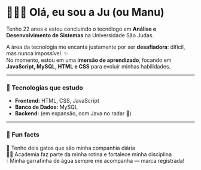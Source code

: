 # 👩🏻‍💻 Olá, eu sou a Ju (ou Manu)  

Tenho 22 anos e estou concluindo o tecnólogo em **Análise e Desenvolvimento de Sistemas** na Universidade São Judas.  

A área da tecnologia me encanta justamente por ser **desafiadora**: difícil, mas nunca impossível. ✨  
No momento, estou em uma **imersão de aprendizado**, focando em **JavaScript, MySQL, HTML e CSS** para evoluir minhas habilidades.  

---

### 🔧 Tecnologias que estudo  
- **Frontend:** HTML, CSS, JavaScript  
- **Banco de Dados:** MySQL  
- **Backend:** (em expansão, com Java no radar 🚀)  

---

### 🌸 Fun facts 
🐾 Tenho dois gatos que são minha companhia diária  
🏋️‍♀️ Academia faz parte da minha rotina e fortalece minha disciplina  
💧 Minha garrafinha de água sempre me acompanha — marca registrada!  
